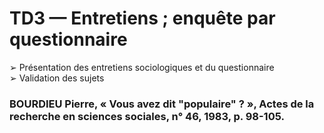# TD3 — Entretiens ; enquête par questionnaire

➢ Présentation des entretiens sociologiques et du questionnaire  
➢ Validation des sujets

### BOURDIEU Pierre, « Vous avez dit "populaire" ? », ​Actes de la recherche en sciences sociales,​ n° 46, 1983, p. 98-105.



